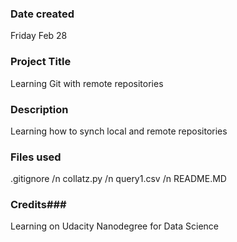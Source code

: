 ### Date created
Friday Feb 28

### Project Title
Learning Git with remote repositories 

### Description
Learning how to synch local and remote repositories 

### Files used
.gitignore /n
collatz.py /n
query1.csv /n
README.MD

### Credits###
Learning on Udacity Nanodegree for Data Science

